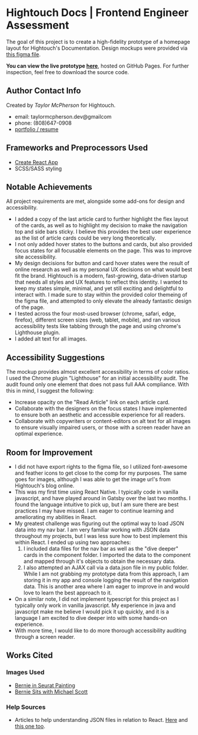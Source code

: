 # Hightouch Docs | Frontend Engineer Assessment 

The goal of this project is to create a high-fidelity prototype of a homepage layout for Hightouch's Documentation. Design mockups were provided via [this figma file](https://www.figma.com/file/TEl4aPk6a29pRzYcE3gFK2/Frontend-Interview).


**You can view the live prototype [here](https://taylormcpherson.github.io/hightouch/)**, hosted on GitHub Pages.
For further inspection, feel free to download the source code. 


## Author Contact Info
Created by *Taylor McPherson* for Hightouch. 
- email: taylormcpherson.dev@gmailcom
- phone: (808)647-0908
- [portfolio / resume](https://taylormcpherson.dev)


## Frameworks and Preprocessors Used
- [Create React App](https://github.com/facebook/create-react-app)
- SCSS/SASS styling


## Notable Achievements
All project requirements are met, alongside some add-ons for design and accessibility.

- I added a copy of the last article card to further highlight the flex layout of the cards, as well as to highlight my decision to make the navigation top and side bars sticky. I believe this provides the best user experience as the list of article cards could be very long theoretically.
- I not only added hover states to the buttons and cards, but also provided focus states for all focusable elements on the page. This was to improve site accessibility.
- My design decisions for button and card hover states were the result of online research as well as my personal UX decisions on what would best fit the brand. Hightouch is a modern, fast-growing, data-driven startup that needs all styles and UX features to reflect this identity. I wanted to keep my states simple, minimal, and yet still exciting and delightful to interact with. I made sure to stay within the provided color themeing of the figma file, and attempted to only elevate the already fantastic design of the page.
- I tested across the four most-used browser (chrome, safari, edge, firefox), different screen sizes (web, tablet, mobile), and ran various accessibility tests like tabbing through the page and using chrome's Lighthouse plugin.
- I added alt text for all images.


## Accessibility Suggestions
The mockup provides almost excellent accessibility in terms of color ratios. I used the Chrome plugin "Lighthouse" for an initial accessibility audit. The audit found only one element that does not pass full AAA compliance. With this in mind, I suggest the following:

- Increase opacity on the "Read Article" link on each article card. 
- Collaborate with the designers on the focus states I have implemented to ensure both an aesthetic and accessible experience for all readers.
- Collaborate with copywriters or content-editors on alt text for all images to ensure visually impaired users, or those with a screen reader have an optimal experience.


## Room for Improvement
- I did not have export rights to the figma file, so I utilized font-awesome and feather icons to get close to the comp for my purposes. The same goes for images, although I was able to get the image url's from Hightouch's blog online.
- This was my first time using React Native. I typically code in vanilla javascript, and have played around in Gatsby over the last two months. I found the language intuitive to pick up, but I am sure there are best practices I may have missed. I am eager to continue learning and ameliorating my abilities in React.
- My greatest challenge was figuring out the optimal way to load JSON data into my nav bar. I am very familiar working with JSON data throughout my projects, but I was less sure how to best implement this within React. I ended up using two approaches:
  1) I included data files for the nav bar as well as the "dive deeper" cards in the component folder. I imported the data to the component and mapped through it's objects to obtain the necessary data.
  2) I also attempted an AJAX call via a data.json file in my public folder. While I am not grabbing my prototype data from this approach, I am storing it in my app and console logging the result of the navigation data. 
 This is another area where I am eager to improve in and would love to learn the best approach to it.
- On a similar note, I did not implement typescript for this project as I typically only work in vanilla javascript. My experience in java and javascript make me believe I would pick it up quickly, and it is a language I am excited to dive deeper into with some hands-on experience.
- With more time, I would like to do more thorough accessibility auditing through a screen reader.

## Works Cited
### Images Used
- [Bernie in Seurat Painting](https://pbs.twimg.com/media/EsQd6UCXYAMFxAi?format=jpg&name=900x900)
- [Bernie Sits with Michael Scott](https://pbs.twimg.com/media/EsRS1vBXYAMp28p?format=jpg&name=900x900)


### Help Sources
- Articles to help understanding JSON files in relation to React. [Here](https://www.pluralsight.com/guides/load-and-render-json-data-into-react-components) and [this one too](https://www.pluralsight.com/guides/fetch-data-from-a-json-file-in-a-react-app).
